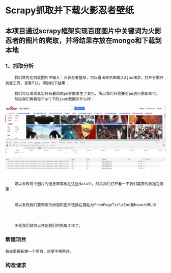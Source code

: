 # Scrapy抓取并下载火影忍者壁纸

## 本项目通过scrapy框架实现百度图片中关键词为火影忍者的图片的爬取，并将结果存放在mongo和下载到本地

### 1、抓取分析

        我们首先在百度图片中输入：火影忍者壁纸，可以看出来页面输入Ajax请求，打开谷歌开发者工具，查看f12，得到如下结果：

        我们可以发现其实只有最后的pn参数发生了变化，所以我们只需要对pn进行更新即可。
        然后我们再看每个url下的json数据长什么样：

![图1](https://raw.githubusercontent.com/love-you-3000/neruto_baidu/master/image_floder/1.jpg)

        可以发现每个图片的信息都存放在这些data中，然后我们打开看一下我们需要的数据在哪里：
	

        可以发现我们要爬取的标题和图片链接在键名为fromPageTitleEnc和hoverURL中：
	


        于是我们就可以开始我们的抓取工作了。


### 新建项目
	首先需要新建一个项目，这里不再赘述。

### 构造请求


        

